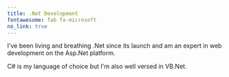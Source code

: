 ```yaml
---
title: .Net Development
fontawesome: fab fa-microsoft
no_link: true
---
```

I've been living and breathing .Net since its launch and am 
an expert in web development on the Asp.Net platform.
 
C# is my language of choice but I'm also well versed in VB.Net.

<!--more-->